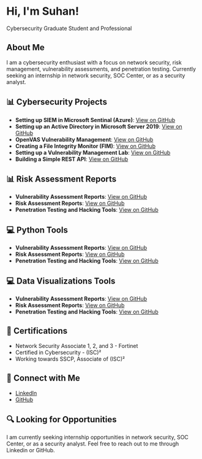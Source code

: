 <h1>Hi, I'm Suhan!</h1>
<p>Cybersecurity Graduate Student and Professional</p>

<h2>About Me</h2>
<p>I am a cybersecurity enthusiast with a focus on network security, risk management, vulnerability assessments, and penetration testing. Currently seeking an internship in network security, SOC Center, or as a security analyst.</p>

<h2>📊 Cybersecurity Projects</h2>
<ul>
  <li><b>Setting up SIEM in Microsoft Sentinal (Azure)</b>: <a href="https://github.com/cybersuhan/AzureSIEMLab">View on GitHub</a></li>
  <li><b>Setting up an Active Directory in Microsoft Server 2019</b>: <a href="[GitHub Repository URL]">View on GitHub</a></li>
  <li><b>OpenVAS Vulnerability Management</b>: <a href="https://github.com/cybersuhan/vulnerabilitymanagement">View on GitHub</a></li>
  <li><b>Creating a File Integrity Monitor (FIM)</b>: <a href="[GitHub Repository URL]">View on GitHub</a></li>
  <li><b>Setting up a Vulnerability Management Lab</b>: <a href="[GitHub Repository URL]">View on GitHub</a></li>
  <li><b>Building a Simple REST API</b>: <a href="[GitHub Repository URL]">View on GitHub</a></li>
</ul>

<h2>📊 Risk Assessment Reports</h2>
<ul>
  <li><b>Vulnerability Assessment Reports</b>: <a href="[GitHub Repository URL]">View on GitHub</a></li>
  <li><b>Risk Assessment Reports</b>: <a href="[GitHub Repository URL]">View on GitHub</a></li>
  <li><b>Penetration Testing and Hacking Tools</b>: <a href="[GitHub Repository URL]">View on GitHub</a></li>
</ul>

<h2>💻 Python Tools</h2>
<ul>
  <li><b>Vulnerability Assessment Reports</b>: <a href="[GitHub Repository URL]">View on GitHub</a></li>
  <li><b>Risk Assessment Reports</b>: <a href="[GitHub Repository URL]">View on GitHub</a></li>
  <li><b>Penetration Testing and Hacking Tools</b>: <a href="[GitHub Repository URL]">View on GitHub</a></li>
</ul>

<h2>💻 Data Visualizations Tools</h2>
<ul>
  <li><b>Vulnerability Assessment Reports</b>: <a href="[GitHub Repository URL]">View on GitHub</a></li>
  <li><b>Risk Assessment Reports</b>: <a href="[GitHub Repository URL]">View on GitHub</a></li>
  <li><b>Penetration Testing and Hacking Tools</b>: <a href="[GitHub Repository URL]">View on GitHub</a></li>
</ul>

<h2>🏅 Certifications</h2>
<ul>
  <li>Network Security Associate 1, 2, and 3 - Fortinet</li>
  <li>Certified in Cybersecurity - (ISC)²</li>
  <li>Working towards SSCP, Associate of (ISC)²</li>
</ul>

<h2>🤝 Connect with Me</h2>
<ul>
  <li><a href="http://www.linkedin.com/in/suhanb">LinkedIn</a></li>
  <li><a href="https://github.com/cybersuhan">GitHub</a></li>
</ul>

<h2>🔍 Looking for Opportunities</h2>
<p>I am currently seeking internship opportunities in network security, SOC Center, or as a security analyst. Feel free to reach out to me through Linkedin or GitHub.</p>
